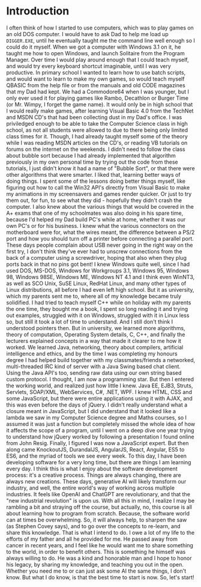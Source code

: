 # Introduction

I often think of how I started to use computers, which was to play games on an old DOS computer. I would have to
ask Dad to help me load up `DIGGER.EXE`, until he eventually taught me the command line well enough so I could do
it myself. When we got a computer with Windows 3.1 on it, he taught me how to open Windows, and launch Solitaire
from the Program Manager. Over time I would play around enough that I could teach myself, and would try every
keyboard shortcut imaginable, until I was very productive. In primary school I wanted to learn how to use batch
scripts, and would want to learn to make my own games, so would teach myself QBASIC from the help file or from the
manuals and old CODE magazines that my Dad had kept. We had a Commodore64 when I was younger, but I only ever used
it for playing games like Rambo, Decathlon or Burger Time (or Mr. Wimpy, I forget the game name). It would only be
in high school that I would really make games, after learning Visual Basic 4.0 from the TechNet and MSDN CD's that
had been collecting dust in my Dad's office. I was priviledged enough to be able to take the Computer Science
class in high school, as not all students were allowed to due to there being only limited class times for it.
Though, I had already taught myself some of the theory while I was reading MSDN articles on the CD's, or reading
VB tutorials on forums on the internet on the weekends. I didn't need to follow the class about bubble sort
because I had already implemented that algorithm previously in my own personal time by trying out the code from
these tutorials, I just didn't know it had a name of "Bubble Sort", or that there were other algorithms that were
smarter. I liked that, learning better ways of doing things. I spent some of the lessons doing better things
myself, like figuring out how to call the Win32 API's directly from Visual Basic to make my animations in my
screensavers and games render quicker. Or just to try them out, for fun, to see what they did - hopefully they
didn't crash the computer. I also knew about the various things that would be covered in the A+ exams that one of
my schoolmates was also doing in his spare time, because I'd helped my Dad build PC's while at home, whether it
was our own PC's or for his business. I knew what the various connectors on the motherboard were for, what the
wires meant, the difference between a PS/2 port and how you should turn off a printer before connecting a parallel
port. These days people complain about USB never going in the right way on the first try, I don't think they've
ever had to unscrew connections from the back of a computer using a screwdriver, hoping that also when they plug
ports back in that no pins got bent! I knew Windows quite well, since I had used DOS, MS-DOS, Windows for
Workgroups 3.1, Windows 95, Windows 98, Windows 98SE, Windows ME, Windows NT 4.1 and I think even WinNT3, as well
as SCO Unix, SuSE Linux, RedHat Linux, and many other types of Linux distributions, all before I had even left
high school. But it as university, which my parents sent me to, where all of my knowledge became truly solidified.
I had tried to teach myself C++ while on holiday with my parents the one time, they bought me a book, I spent so
long reading it and trying out examples, struggled with it on Windows, struggled with it in Linux less so, but
still it took a lot of time to understand. And I still don't think I understood pointers then. But in university,
we learned more algorithms, theory of computation, Operating System details, C, C++, and finally the lecturers
explained concepts in a way that made it clearer to me how it worked. We learned Java, networking, theory about
compilers, artificial intelligence and ethics, and by the time I was completing my honours degree I had helped
build together with my classmates/friends a networked, multi-threaded IRC kind of server with a Java Swing based
chat client. Using the Java API's too, sending raw data using our own string based custom protocol. I thought,
I am now a programming star. But then I entered the working world, and realized just how little I knew. Java EE,
EJB3, Struts, Servlets, SOAP/XML, WebServices, C#, .NET, WPF. I knew HTML, CSS and some JavaScript, but there
were entire applications using it with AJAX, and this was even before the days of jQuery. I didn't really
understand what a closure meant in JavaScript, but I did understand that it looked like a lambda we saw in my
Computer Science degree and Maths courses, so I assumed it was just a function but completely missed the whole
idea of how it affects the scope of a program, until I went on a deep dive one year trying to understand how
jQuery worked by following a presentation I found online from John Resig. Finally, I figured I was now a
JavaScript expert. But then along came KnockoutJS, DurandalJS, AngularJS, React, Angular, ES5 to ES6, and the
myriad of tools we see every week. To this day, I have been developing software for a very long time, but there
are things I am learning every day. I think this is what I enjoy about the software development process:
it's a creative process. Things are always changing, there are always new creations. These days, generative AI
will likely transform our industry, and well, the entire world's way of working across multiple industries. It
feels like OpenAI and ChatGPT are revolutionary, and that the "new industrial revolution" is upon us. With all
this in mind, I realize I may be rambling a bit and straying off the course, but actually, no, this course is all
about learning how to program from scratch. Because, the software world can at times be overwhelming. So, it will
always help, to sharpen the saw (as Stephen Covey says), and to go over the concepts to re-learn, and share this
knowledge. That is what I intend to do. I owe a lot of my life to the efforts of my father and all he provided for
me. He passed away from cancer in recent years, and I feel like he would want me to share something to the world,
in order to benefit others. This is something he himself was always willing to do. He was a kind and honorable man
and I hope to honor his legacy, by sharing my knowledge, and teaching you out in the open. Whether you need me to
or can just ask some AI the same things, I don't know. But what I do know, is that the best time to start is now.
So, let's start!